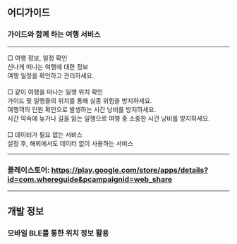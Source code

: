 ## 어디가이드
### 가이드와 함께 하는 여행 서비스
***
□ 여행 정보, 일정 확인
</br>
신나게 떠나는 여행에 대한 정보
</br>
여행 일정을 확인하고 관리하세요.
</br></br>
□ 같이 여행을 떠나는 일행 위치 확인
</br>
가이드 및 일행들의 위치를 통해 실종 위험을 방지하세요.
</br>
여행객의 인원 확인으로 발생하는 시간 낭비를 방지하세요.
</br>
시간 약속에 늦거나 길을 잃는 일행으로 여행 중 소중한 시간 낭비를 방지하세요.
</br></br>
□ 데이터가 필요 없는 서비스
</br>
설정 후, 해외에서도 데이터 없이 사용하는 서비스
***
### 플레이스토어: https://play.google.com/store/apps/details?id=com.whereguide&pcampaignid=web_share
***
## 개발 정보
### 모바일 BLE를 통한 위치 정보 활용


